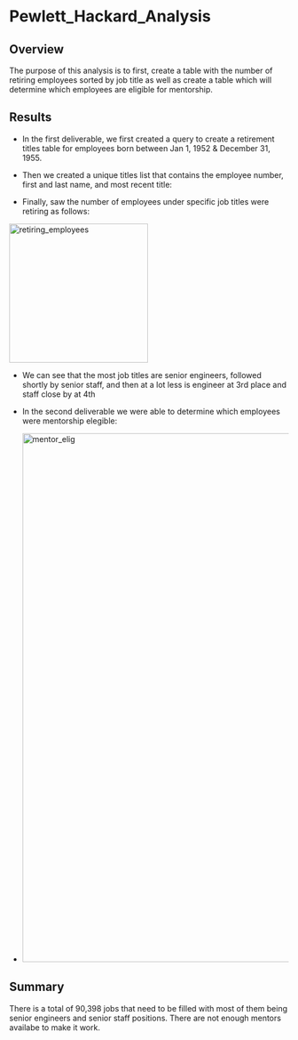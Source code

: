 # Pewlett_Hackard_Analysis

## Overview
The purpose of this analysis is to first, create a table with the number of retiring employees sorted by job title as well as create a table which will determine which employees are eligible for mentorship. 

## Results
 - In the first deliverable, we first created a query to create a retirement titles table for employees born between Jan 1, 1952 & December 31, 1955.

 - Then we created a unique titles list that contains the employee number, first and last name, and most recent title:
  

  - Finally, saw the number of employees under specific job titles were retiring as follows: 
 <img width="250" alt="retiring_employees" src="https://user-images.githubusercontent.com/36337626/136737191-b3c0d339-9a03-4d21-ac79-350ad7b023f8.png">
 
 - We can see that the most job titles are senior engineers, followed shortly by senior staff, and then at a lot less is engineer at 3rd place and staff close by at 4th

 - In the second deliverable we were able to determine which employees were mentorship elegible:
 - <img width="951" alt="mentor_elig" src="https://user-images.githubusercontent.com/36337626/136737334-2d146e09-bced-4a3a-ac4a-8ff22cb512df.png">

## Summary

There is a total of 90,398 jobs that need to be filled with most of them being senior engineers and senior staff positions. There are not enough mentors availabe to make it work. 
